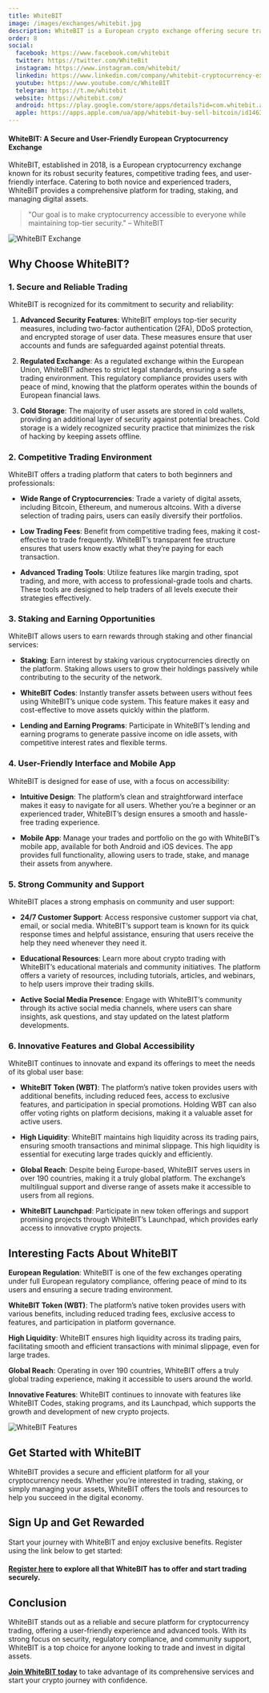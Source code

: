 ```yaml
---
title: WhiteBIT
image: /images/exchanges/whitebit.jpg
description: WhiteBIT is a European crypto exchange offering secure trading, staking, and competitive fees.
order: 8
social:
  facebook: https://www.facebook.com/whitebit
  twitter: https://twitter.com/WhiteBit
  instagram: https://www.instagram.com/whitebit/
  linkedin: https://www.linkedin.com/company/whitebit-cryptocurrency-exchange/
  youtube: https://www.youtube.com/c/WhiteBIT
  telegram: https://t.me/whitebit
  website: https://whitebit.com/
  android: https://play.google.com/store/apps/details?id=com.whitebit.android
  apple: https://apps.apple.com/ua/app/whitebit-buy-sell-bitcoin/id1463405025
---
```


#### WhiteBIT: A Secure and User-Friendly European Cryptocurrency Exchange

WhiteBIT, established in 2018, is a European cryptocurrency exchange known for its robust security features, competitive trading fees, and user-friendly interface. Catering to both novice and experienced traders, WhiteBIT provides a comprehensive platform for trading, staking, and managing digital assets.

> "Our goal is to make cryptocurrency accessible to everyone while maintaining top-tier security." – WhiteBIT

![WhiteBIT Exchange](/images/exchanges/whitebit.jpg)

## Why Choose WhiteBIT?

### 1. Secure and Reliable Trading

WhiteBIT is recognized for its commitment to security and reliability:

1. **Advanced Security Features**: WhiteBIT employs top-tier security measures, including two-factor authentication (2FA), DDoS protection, and encrypted storage of user data. These measures ensure that user accounts and funds are safeguarded against potential threats.

2. **Regulated Exchange**: As a regulated exchange within the European Union, WhiteBIT adheres to strict legal standards, ensuring a safe trading environment. This regulatory compliance provides users with peace of mind, knowing that the platform operates within the bounds of European financial laws.

3. **Cold Storage**: The majority of user assets are stored in cold wallets, providing an additional layer of security against potential breaches. Cold storage is a widely recognized security practice that minimizes the risk of hacking by keeping assets offline.

### 2. Competitive Trading Environment

WhiteBIT offers a trading platform that caters to both beginners and professionals:

- **Wide Range of Cryptocurrencies**: Trade a variety of digital assets, including Bitcoin, Ethereum, and numerous altcoins. With a diverse selection of trading pairs, users can easily diversify their portfolios.

- **Low Trading Fees**: Benefit from competitive trading fees, making it cost-effective to trade frequently. WhiteBIT’s transparent fee structure ensures that users know exactly what they’re paying for each transaction.

- **Advanced Trading Tools**: Utilize features like margin trading, spot trading, and more, with access to professional-grade tools and charts. These tools are designed to help traders of all levels execute their strategies effectively.

### 3. Staking and Earning Opportunities

WhiteBIT allows users to earn rewards through staking and other financial services:

- **Staking**: Earn interest by staking various cryptocurrencies directly on the platform. Staking allows users to grow their holdings passively while contributing to the security of the network.

- **WhiteBIT Codes**: Instantly transfer assets between users without fees using WhiteBIT’s unique code system. This feature makes it easy and cost-effective to move assets quickly within the platform.

- **Lending and Earning Programs**: Participate in WhiteBIT’s lending and earning programs to generate passive income on idle assets, with competitive interest rates and flexible terms.

### 4. User-Friendly Interface and Mobile App

WhiteBIT is designed for ease of use, with a focus on accessibility:

- **Intuitive Design**: The platform’s clean and straightforward interface makes it easy to navigate for all users. Whether you’re a beginner or an experienced trader, WhiteBIT’s design ensures a smooth and hassle-free trading experience.

- **Mobile App**: Manage your trades and portfolio on the go with WhiteBIT’s mobile app, available for both Android and iOS devices. The app provides full functionality, allowing users to trade, stake, and manage their assets from anywhere.

### 5. Strong Community and Support

WhiteBIT places a strong emphasis on community and user support:

- **24/7 Customer Support**: Access responsive customer support via chat, email, or social media. WhiteBIT’s support team is known for its quick response times and helpful assistance, ensuring that users receive the help they need whenever they need it.

- **Educational Resources**: Learn more about crypto trading with WhiteBIT’s educational materials and community initiatives. The platform offers a variety of resources, including tutorials, articles, and webinars, to help users improve their trading skills.

- **Active Social Media Presence**: Engage with WhiteBIT’s community through its active social media channels, where users can share insights, ask questions, and stay updated on the latest platform developments.

### 6. Innovative Features and Global Accessibility

WhiteBIT continues to innovate and expand its offerings to meet the needs of its global user base:

- **WhiteBIT Token (WBT)**: The platform’s native token provides users with additional benefits, including reduced fees, access to exclusive features, and participation in special promotions. Holding WBT can also offer voting rights on platform decisions, making it a valuable asset for active users.

- **High Liquidity**: WhiteBIT maintains high liquidity across its trading pairs, ensuring smooth transactions and minimal slippage. This high liquidity is essential for executing large trades quickly and efficiently.

- **Global Reach**: Despite being Europe-based, WhiteBIT serves users in over 190 countries, making it a truly global platform. The exchange’s multilingual support and diverse range of assets make it accessible to users from all regions.

- **WhiteBIT Launchpad**: Participate in new token offerings and support promising projects through WhiteBIT’s Launchpad, which provides early access to innovative crypto projects.

## Interesting Facts About WhiteBIT

**European Regulation**: WhiteBIT is one of the few exchanges operating under full European regulatory compliance, offering peace of mind to its users and ensuring a secure trading environment.

**WhiteBIT Token (WBT)**: The platform’s native token provides users with various benefits, including reduced trading fees, exclusive access to features, and participation in platform governance.

**High Liquidity**: WhiteBIT ensures high liquidity across its trading pairs, facilitating smooth and efficient transactions with minimal slippage, even for large trades.

**Global Reach**: Operating in over 190 countries, WhiteBIT offers a truly global trading experience, making it accessible to users around the world.

**Innovative Features**: WhiteBIT continues to innovate with features like WhiteBIT Codes, staking programs, and its Launchpad, which supports the growth and development of new crypto projects.

![WhiteBIT Features](/images/posts/whitebit-logo.png)

## Get Started with WhiteBIT

WhiteBIT provides a secure and efficient platform for all your cryptocurrency needs. Whether you’re interested in trading, staking, or simply managing your assets, WhiteBIT offers the tools and resources to help you succeed in the digital economy.

## Sign Up and Get Rewarded

Start your journey with WhiteBIT and enjoy exclusive benefits. Register using the link below to get started:

#### **[Register here](https://whitebit.com/referral/7e78e3d7-dfc9-4182-8443-16ca40922f81) to explore all that WhiteBIT has to offer and start trading securely.**

## Conclusion

WhiteBIT stands out as a reliable and secure platform for cryptocurrency trading, offering a user-friendly experience and advanced tools. With its strong focus on security, regulatory compliance, and community support, WhiteBIT is a top choice for anyone looking to trade and invest in digital assets.

**[Join WhiteBIT today](https://whitebit.com/referral/7e78e3d7-dfc9-4182-8443-16ca40922f81)** to take advantage of its comprehensive services and start your crypto journey with confidence.
